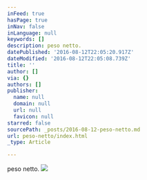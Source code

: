 ```yaml
---
inFeed: true
hasPage: true
inNav: false
inLanguage: null
keywords: []
description: peso netto.
datePublished: '2016-08-12T22:05:20.917Z'
dateModified: '2016-08-12T22:05:08.739Z'
title: ''
author: []
via: {}
authors: []
publisher:
  name: null
  domain: null
  url: null
  favicon: null
starred: false
sourcePath: _posts/2016-08-12-peso-netto.md
url: peso-netto/index.html
_type: Article

---
```

peso netto.
![](https://the-grid-user-content.s3-us-west-2.amazonaws.com/9d9bb4e7-174b-4c01-9497-51a20728b510.jpg)